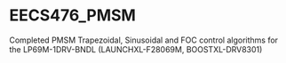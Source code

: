 # EECS476_PMSM
Completed PMSM Trapezoidal, Sinusoidal and FOC control algorithms for the LP69M-1DRV-BNDL (LAUNCHXL-F28069M, BOOSTXL-DRV8301)
